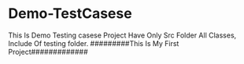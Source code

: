 # Demo-TestCasese

This Is Demo Testing casese Project Have Only Src Folder All Classes, Include Of testing folder.
#########This Is My First Project#############
